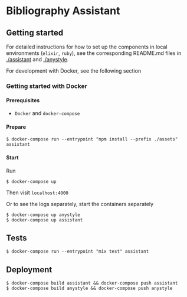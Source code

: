 # Bibliography Assistant

## Getting started

For detailed instructions for how to set up the components in local environments (`elixir`, `ruby`), see
the corresponding README.md files in [./assistant](./assistant) and [./anystyle](./anystyle).

For development with Docker, see the following section

### Getting started with Docker

#### Prerequisites

- `Docker` and `docker-compose`

#### Prepare

    $ docker-compose run --entrypoint "npm install --prefix ./assets" assistant

#### Start

Run

    $ docker-compose up

Then visit `localhost:4000`

Or to see the logs separately, start the containers separately

    $ docker-compose up anystyle
    $ docker-compose up assistant

## Tests

    $ docker-compose run --entrypoint "mix test" assistant

## Deployment

    $ docker-compose build assistant && docker-compose push assistant
    $ docker-compose build anystyle && docker-compose push anystyle
